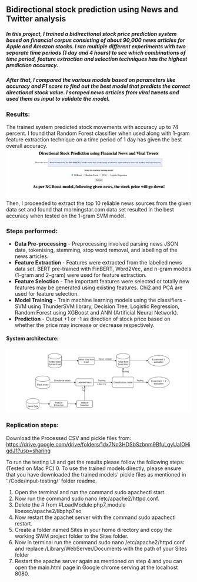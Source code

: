 ## Bidirectional stock prediction using News and Twitter analysis

##### In this project, I trained a bidirectional stock price prediction system based on financial corpus consisting of about 90,000 news articles for Apple and Amazon stocks. I ran multiple different experiments with two separate time periods (1 day and 4 hours) to see which combinations of time period, feature extraction and selection techniques has the highest prediction accuracy. 
##### After that, I compared the various models based on parameters like accuracy and F1 score to find out the best model that predicts the correct directional stock value. I scraped news articles from viral tweets and used them as input to validate the model.

### Results:
The trained system predicted stock movements with accuracy up to 74 percent. I found that Random Forest classifier when used along with 1-gram feature extraction technique on a time period of 1 day has given the best overall accuracy. 
![results](Images/results.jpg)
Then, I proceeded to extract the top 10 reliable news sources from the given data set and found that morningstar.com data set resulted in the best accuracy when tested on the 1-gram SVM model.

### Steps performed:
- **Data Pre-processing** - Preprocessing involved parsing news JSON data, tokenising, stemming, stop word removal, and labelling of the news articles. 
- **Feature Extraction** - Features were extracted from the labelled news data set. BERT pre-trained with FinBERT, Word2Vec, and n-gram models (1-gram and 2-gram) were used for feature extraction.
- **Feature Selection** - The important features were selected or totally new features may be generated using existing features. Chi2 and PCA are used for feature selection.
- **Model Training** - Train machine learning models using the classifiers - SVM using ThunderSVM library, Decision Tree, Logistic Regression, Random Forest using XGBoost and ANN (Artificial Neural Network).
- **Prediction** - Output +1 or -1 as direction of stock price based on whether the price may increase or decrease respectively.

#### System architecture:
![system architecure](Images/architecture.jpg)

### Replication steps:
Download the Processed CSV and pickle files from: 
https://drive.google.com/drive/folders/1dx7Nq3HDSbSzbnm9BfuLqyUaIOHigdJ1?usp=sharing

To run the testing UI and get the results please follow the following steps: (Tested on Mac PC) 
0. To use the trained models directly, please ensure that you have downloaded the trained models' pickle files as mentioned in './Code/input-testing/' folder readme.
1. Open the terminal and run the command sudo apachectl start.
2. Now run the command sudo nano /etc/apache2/httpd.conf.
3. Delete the # from #LoadModule php7_module libexec/apache2/libphp7.so
4. Now restart the apachet server with the command sudo apachectl restart.
5. Create a folder named Sites in your home directory and copy the working SWM project folder to the Sites folder.
6. Now in terminal run the command sudo nano /etc/apache2/httpd.conf and replace /Library/WebServer/Documents with the path of your Sites folder
7. Restart the apache server again as mentioned on step 4 and you can open the main.html page in Google chrome serving at the localhost 8080.


